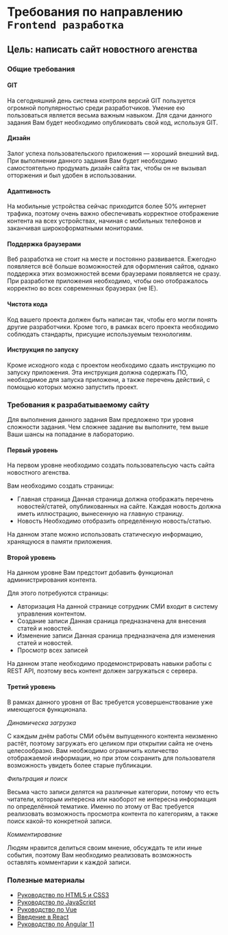 # Требования по направлению `Frontend разработка`

## Цель: написать сайт новостного агенства

### Общие требования

#### GIT

На сегодняшний день система контроля версий GIT пользуется огромной популярностью среди разработчиков. Умение ею пользоваться является весьма важным навыком. Для сдачи данного задания Вам будет необходимо опубликовать свой код, используя GIT.

#### Дизайн

Залог успеха пользовательского приложения — хороший внешний вид. При выполнении данного задания Вам будет необходимо самостоятельно продумать дизайн сайта так, чтобы он не вызывал отторжения и был удобен в использовании.

#### Адаптивность

На мобильные устройства сейчас приходится более 50% интернет трафика, поэтому очень важно обеспечивать корректное отображение контента на всех устройствах, начиная с мобильных телефонов и заканчивая широкоформатными мониторами.

#### Поддержка браузерами

Веб разработка не стоит на месте и постоянно развивается. Ежегодно появляется всё больше возможностей для оформления сайтов, однако поддержка этих возможностей всеми браузерами появляется не сразу. При разработке приложения необходимо, чтобы оно отображалось корректно во всех современных браузерах (не IE).

#### Чистота кода

Код вашего проекта должен быть написан так, чтобы его могли понять другие разработчики. Кроме того, в рамках всего проекта необходимо соблюдать стандарты, присущие используемым технологиям.

#### Инструкция по запуску

Кроме исходного кода с проектом необходимо сдаать инструкцию по запуску приложения. Эта инструкция должна содержать ПО, необходимое для запуска приложени, а также перечень действий, с помощью которых можно запустить проект.


### Требования к разрабатываемому сайту

Для выполнения данного задания Вам предложено три уровня сложности задания. Чем сложнее задание вы выполните, тем выше Ваши шансы на попадание в лабораторию.

#### Первый уровень

На первом уровне необходимо создать пользовательсую часть сайта новостного агенства.

Вам необходимо создать страницы:
+ Главная страница
Данная страница должна отображать перечень новостей/статей, опубликованных на сайте. Каждая новость должна иметь иллюстрацию, вынесенную на главную страницу.
+ Новость
Необходимо отобразить определённую новость/статью.

На данном этапе можно использовать статическую информацию, хранящуюся в памяти приложения.

#### Второй уровень

На данном уровне Вам предстоит добавить функционал администрирования контента.

Для этого потребуются страницы:
+ Авторизация
На данной странице сотрудник СМИ входит в систему управления контентом.
+ Создание записи
Данная сраница предназначена для внесения статей и новостей.
+ Изменение записи
Данная сраница предназначена для изменения статей и новостей.
+ Просмотр всех записей

На данном этапе необходимо продемонстрировать навыки работы с REST API, поэтому весь контент должен загружаться с сервера.

#### Третий уровень

В рамках данного уровня от Вас требуется усовершенствование уже имеющегося функционала.

_Динамическа загрузка_

С каждым днём работы СМИ объём выпущенного контента неизменно растёт, поэтому загружать его целиком при открытии сайта не очень целесообразно. Вам необжодимо ограничить количество отображаемой информации, но при этом сохранить для пользователя возможность увидеть более старые публикации.

_Фильтрация и поиск_

Весьма часто записи делятся на различные категории, потому что есть читатели, которым интересна или наоборот не интересна информация по определённой тематике. Именно по этому от Вас требуется реализовать возможность просмотра контента по категориям, а также поиск какой-то конкретной записи.

_Комментирование_

Людям нравится делиться своим мнение, обсуждать те или иные события, поэтому Вам необходимо реализовать возможность оставлять комментарии к каждой записи.

### Полезные материалы
+ [Руководство по HTML5 и CSS3](https://metanit.com/web/html5/)
+ [Руководство по JavaScript](https://metanit.com/web/javascript/)
+ [Руководство по Vue](https://ru.vuejs.org/v2/guide/)
+ [Введение в React](https://reactjs.org/tutorial/tutorial.html)
+ [Руководство по Angular 11](https://metanit.com/web/angular2/)
